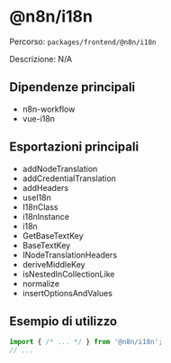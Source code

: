 # @n8n/i18n

Percorso: `packages/frontend/@n8n/i18n`

Descrizione: N/A

## Dipendenze principali
- n8n-workflow
- vue-i18n

## Esportazioni principali
- addNodeTranslation
- addCredentialTranslation
- addHeaders
- useI18n
- I18nClass
- i18nInstance
- i18n
- GetBaseTextKey
- BaseTextKey
- INodeTranslationHeaders
- deriveMiddleKey
- isNestedInCollectionLike
- normalize
- insertOptionsAndValues

## Esempio di utilizzo

```js
import { /* ... */ } from '@n8n/i18n';
// ...
```
